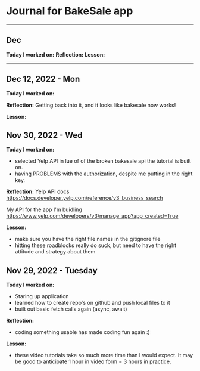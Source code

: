# Journal for BakeSale app

---

## Dec

**Today I worked on:**
**Reflection:**
**Lesson:**

---

## Dec 12, 2022 - Mon

**Today I worked on:**

**Reflection:**
Getting back into it, and it looks like bakesale now works!

**Lesson:**


## Nov 30, 2022 - Wed

**Today I worked on:**

- selected Yelp API in lue of of the broken bakesale api the tutorial is built on.
- having PROBLEMS with the authorization, despite me putting in the right key.

**Reflection:**
Yelp API docs
https://docs.developer.yelp.com/reference/v3_business_search

My API for the app I'm buidling
https://www.yelp.com/developers/v3/manage_app?app_created=True

**Lesson:**

- make sure you have the right file names in the gitignore file
- hitting these roadblocks really do suck, but need to have the right attitude and strategy about them

## Nov 29, 2022 - Tuesday

**Today I worked on:**

- Staring up application
- learned how to create repo's on github and push local files to it
- built out basic fetch calls again (async, await)

**Reflection:**

- coding something usable has made coding fun again :)

**Lesson:**

- these video tutorials take so much more time than I would expect. It may be good to anticipate 1 hour in video form = 3 hours in practice.

